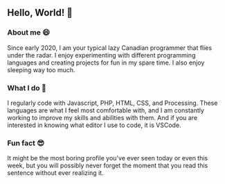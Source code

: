 ## Hello, World! 👋

### About me 😄
Since early 2020, I am your typical lazy Canadian programmer that flies under the radar. I enjoy experimenting with different programming languages and creating projects for fun in my spare time. I also enjoy sleeping way too much.

### What I do 🤔
I regularly code with Javascript, PHP, HTML, CSS, and Processing. These languages are what I feel most comfortable with, and I am constantly working to improve my skills and abilities with them. And if you are interested in knowing what editor I use to code, it is VSCode.

###  Fun fact 😎
It might be the most boring profile you've ever seen today or even this week, but you will possibly never forget the moment that you read this sentence without ever realizing it.


<!--
**Paradockz/Paradockz** is a ✨ _special_ ✨ repository because its `README.md` (this file) appears on your GitHub profile.

Here are some ideas to get you started:

- 🔭 I’m currently working on ...
- 🌱 I’m currently learning ...
- 👯 I’m looking to collaborate on ...
- 🤔 I’m looking for help with ...
- 💬 Ask me about ...
- 📫 How to reach me: ...
- 😄 Pronouns: ...
- ⚡ Fun fact: ...
-->
